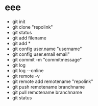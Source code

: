 # eee
- git init
- git clone "repolink"
- git status
- git add filename
- git add *
- git config user.name "username"
- git config user.email email"
- git commit -m "commitmessage"
- git log
- git log --online
- git remote -v
- git remote add remotename "repolink"
- git push remotename branchname
- git pull remotename branchname
- git status

